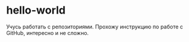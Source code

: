 # hello-world
Учусь работать с репозиториями.
Прохожу инструкцию по работе с GitHub, интересно и не сложно.
